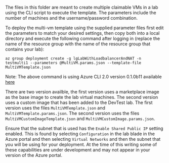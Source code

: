 The files in this folder are meant to create multiple claimable VMs in a lab using the CLI script to execute the template. The parameters include the number of machines and the username/password combination.

To deploy the multi-vm template using the supplied parameter files first edit the parameters to match your desired settings, then copy both into a local directory and execute the following command after logging in (replace the name of the resource group with the name of the resource group that contains your lab):

`az group deployment create -g lgLabWithLoadbalancerAndNAT -n testmulti1 --parameters @MultiVM.params.json --template-file  MultiVMTemplate.json`

Note: The above command is using Azure CLI 2.0 version 0.1.0b11 available [here](https://github.com/Azure/azure-cli)

There are two version availble, the first version uses a marketplace image as the base image to create the lab virtual machines. The second version uses a custom image that has been added to the DevTest lab. The first version uses the files `MultiVMTemplate.json` and `MultiVMTemplate.params.json`. The second version uses the files `MultiVMCustomImageTemplate.json` and `MultiVMCustomImage.params.json`.

Ensure that the subnet that is used has the `Enable Shared Public IP` setting enabled. This is found by selecting `Configuration` in the lab blade in the Azure portal and then selecting `Virtual Networks` and then the subnet that you will be using for your deployment. At the time of this writing some of these capabilities are under development and may not appear in your version of the Azure portal.